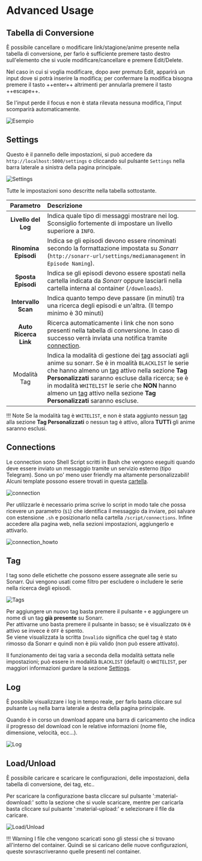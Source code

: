 # Advanced Usage

## Tabella di Conversione

È possibile cancellare o modificare link/stagione/anime presente nella tabella di conversione, per farlo è sufficiente premere tasto destro sull'elemento che si vuole modificare/cancellare e premere Edit/Delete.

Nel caso in cui si voglia modificare, dopo aver premuto Edit, apparirà un input dove si potrà inserire la modifica; per confermare la modifica bisogna premere il tasto ++enter++ altrimenti per annularla premere il tasto ++escape++.

Se l'input perde il focus e non è stata rilevata nessuna modifica, l'input scomparirà automaticamente.

![Esempio](../static/img/edit_anime.gif)

## Settings

Questo è il pannello delle impostazioni, si può accedere da `http://localhost:5000/settings` o cliccando sul pulsante `Settings` nella barra laterale a sinistra della pagina principale.

![Settings](../static/img/settings.png)

Tutte le impostazioni sono descritte nella tabella sottostante.

|Parametro|Descrizione|
|:---:|:---|
|**Livello del Log** | Indica quale tipo di messaggi mostrare nei log. Sconsiglio fortemente di impostare un livello superiore a `INFO`.|
|**Rinomina Episodi** | Indica se gli episodi devono essere rinominati secondo la formattazione impostata su *Sonarr* (`http://sonarr-url/settings/mediamanagement` in `Episode Naming`).|
|**Sposta Episodi** | Indica se gli episodi devono essere spostati nella cartella indicata da *Sonarr* oppure lasciarli nella cartella interna al container (`/downloads`).|
|**Intervallo Scan** | Indica quanto tempo deve passare (in minuti) tra una ricerca degli episodi e un'altra. (Il tempo minimo è 30 minuti)|
|**Auto Ricerca Link** | Ricerca automaticamente i link che non sono presenti nella tabella di conversione. In caso di successo verrà inviata una notifica tramite [connection](#connections).|
|Modalità Tag | Indica la modalità di gestione dei [tag](#tag) associati agli anime su sonarr. Se è in moalità `BLACKLIST` le serie che hanno almeno un [tag](#tag) attivo nella sezione **Tag Personalizzati** saranno escluse dalla ricerca; se è in modalità `WHITELIST` le serie che **NON** hanno almeno un [tag](#tag) attivo nella sezione **Tag Personalizzati** saranno escluse.|

!!! Note
    Se la modalità tag è `WHITELIST`, e non è stata aggiunto nessun [tag](#tag) alla sezione **Tag Personalizzati** o nessun tag è attivo, allora **TUTTi** gli anime saranno esclusi.

## Connections

Le connection sono Shell Script scritti in Bash che vengono eseguiti quando deve essere inviato un messaggio tramite un servizio esterno (tipo Telegram). Sono un po' meno user friendly ma altamente personalizzabili! Alcuni template possono essere trovati in questa [cartella](https://github.com/MainKronos/Sonarr-AnimeDownloader/tree/main/docs/static/examples/connections).

![connection](../static/img/connections.png)

Per utilizzarle è necessario prima scrive lo script in modo tale che possa ricevere un parametro (`$1`) che identifica il messaggio da inviare, poi salvare con estensione `.sh` e posizionarlo nella cartella `/script/connections`. Infine accedere alla pagina web, nella sezioni impostazioni, aggiungerlo e attivarlo.

![connection_howto](../static/img/connections_howto.gif)

## Tag

I tag sono delle etichette che possono essere assegnate alle serie su Sonarr. Qui vengono usati come filtro per escludere o includere le serie nella ricerca degli episodi.

![Tags](../static/img/tags.png)

Per aggiungere un nuovo tag basta premere il pulsante `+` e aggiungere un nome di un tag **già presente** su Sonarr.<br>
Per attivarne uno basta premere il pulsante in basso; se è visualizzato `ON` è attivo se invece è `OFF` è spento.<br>
Se viene visualizzata la scritta `Invalido` significa che quel tag è stato rimosso da Sonarr e quindi non è più valido (non può essere attivato).

Il funzionamento dei tag varia a seconda della modalità settata nelle impostazioni; può essere in modalità `BLACKLIST` (default) o `WHITELIST`, per maggiori informazioni gurdare la sezione [Settings](#settings).

## Log

È possibile visualizzare i log in tempo reale, per farlo basta cliccare sul pulsante `Log` nella barra laterale a destra della pagina principale.

Quando è in corso un download appare una barra di caricamento che indica il progresso del download con le relative informazioni (nome file, dimensione, velocità, ecc...).

![Log](../static/img/progress_bar.png)

## Load/Unload

È possibile caricare e scaricare le configurazioni, delle impostazioni, della tabella di conversione, dei tag, etc.. 

Per scaricare la configurazione basta cliccare sul pulsante ':material-download:' sotto la sezione che si vuole scaricare, mentre per caricarla basta cliccare sul pulsante ':material-upload:' e selezionare il file da caricare.

![Load/Unload](../static/img/load_unload.png)

!!! Warning
    I file che vengono scaricati sono gli stessi che si trovano all'interno del container. Quindi se si caricano delle nuove configurazioni, queste sovrascriveranno quelle presenti nel container.

